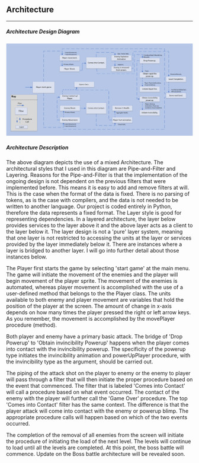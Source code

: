 ## Architecture 

------

##### Architecture Design Diagram

<img src=".\ArchitectDesign.png" style="zoom:72%;" />

##### Architecture Description

The above diagram depicts the use of a mixed Architecture. The architectural styles that I used in this diagram are Pipe-and-Filter and Layering. Reasons for the Pipe-and-Filter is that the implementation of the ongoing design is not dependent on the previous filters that were implemented before. This means it is easy to add and remove filters at will. This is the case when the format of the data is fixed. There is no parsing of tokens, as is the case with compilers, and the data is not needed to be written to another language. Our project is coded entirely in Python, therefore the data represents a fixed format. The Layer style is good for representing dependencies. In a layered architecture, the layer below provides services to the layer above it and the above layer acts as a client to the layer below it. The layer design is not a 'pure' layer system, meaning that one layer is not restricted to accessing the units at the layer or services provided by the layer immediately below it. There are instances where a layer is bridged to another layer. I will go into further detail about those instances below. 

 The Player first starts the game by selecting 'start game' at the main menu. The game will initiate the movement of the enemies and the player will begin movement of the player sprite. The movement of the enemies is automated, whereas player movement is accomplished with the use of a user-defined method that belongs to the the Player class. The units available to both enemy and player movement are variables that hold the position of the player at the screen. The amount of change in x-axis depends on how many times the player pressed the right or left arrow keys. As you remember, the movement is accomplished by the movePlayer procedure (method). 

Both player and enemy have a primary basic attack. The bridge of 'Drop Powerup' to 'Obtain invincibility Powerup' happens when the player comes into contact with the invincibility powerup. The specificity of the powerup type initiates the invincibility animation and powerUpPlayer procedure, with the invincibility type as the argument, should be carried out. 

The piping of the attack shot on the player to enemy or the enemy to player will pass through a filter that will then initiate the proper procedure based on the event that commenced. The filter that is labeled 'Comes into Contact' will call a procedure based on what event occurred. The contact of the enemy with the player will further call the 'Game Over' procedure. The top 'Comes into Contact' filter has the same context. The difference is that the player attack will come into contact with the enemy or powerup blimp. The appropriate procedure calls will happen based on which of the two events occurred.

The completion of the removal of all enemies from the screen will initiate the procedure of initiating the load of the next level. The levels will continue to load until all the levels are completed. At this point, the boss battle will commence. Update on the Boss battle architecture will be revealed soon. 